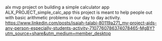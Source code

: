 alx mvp project on building a simple calculator app
ALX_PROJECT_simple_calc_app
this project is meant to help people out with basic arithmetic problems in our day to day activity.
https://www.linkedin.com/posts/isaiah-talabi-80119a271_my-project-aids-any-person-especially-students-activity-7107760786374078465-MgBY?utm_source=share&utm_medium=member_desktop
